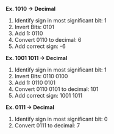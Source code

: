 **Ex. 1010 -> Decimal**  
1. Identify sign in most significant bit: 1
2. Invert Bits: 0101
3. Add 1: 0110
4. Convert 0110 to decimal: 6
5. Add correct sign: -6

**Ex. 1001 1011 -> Decimal**
1. Identify sign in most significant bit: 1
2. Invert Bits: 0110 0100
3. Add 1: 0110 0101
4. Convert 0110 0101 to decimal: 101
5. Add correct sign: 1001 1011 

**Ex. 0111 -> Decimal**
1. Identify sign in most significant bit: 0 
2. Convert 0111 to decimal:  7